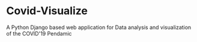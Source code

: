 # Covid-Visualize
A Python Django based web application for Data analysis and visualization of the COVID'19 Pendamic
